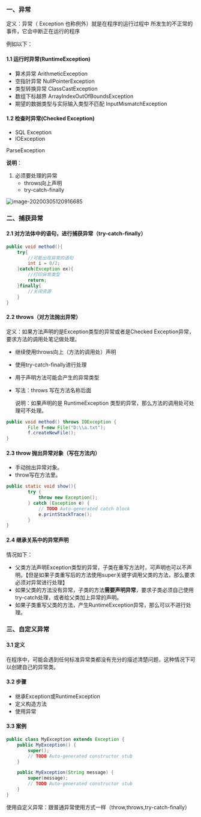 ### 一、异常

定义：异常（ Exception  也称例外）就是在程序的运行过程中 所发生的不正常的事件，它会中断正在运行的程序 

例如以下：

#### 1.1 运行时异常(RuntimeException)

- 算术异常 ArithmeticException 
- 空指针异常 NullPointerException 
- 类型转换异常 ClassCastException 
- 数组下标越界 ArrayIndexOutOfBoundsException 
- 期望的数据类型与实际输入类型不匹配 InputMismatchException

#### 1.2 检查时异常(Checked Exception)

- SQL Exception
- IOException

ParseException

**说明**：

1. 必须要处理的异常
   - throws向上声明
   - try-catch-finally

![image-20200305120916685](C:\Users\tiger\AppData\Roaming\Typora\typora-user-images\image-20200305120916685.png)

### 二、捕获异常

#### 2.1 对方法体中的语句，进行捕获异常（try-catch-finally）

```java
public void method(){
    try{
        //可能出现异常的语句
        int i = 0/2;
    }catch(Exception ex){
        //打印异常类型
        return;
    }finally{
        //关闭资源
    }
}
```

#### 2.2 throws（对方法抛出异常）

定义：如果方法声明的是Exception类型的异常或者是Checked Exception异常，要求方法的调用处笔记做处理。

- 继续使用throws向上（方法的调用处）声明

- 使用try-catch-finally进行处理

- 用于声明方法可能会产生的异常类型

- 写法：throws 写在方法名称后面

  说明：如果声明的是 RuntimeException 类型的异常，那么方法的调用处可处理可不处理。 

```java
public void method() throws IOException {
		File f=new File("D:\\a.txt");
		f.createNewFile();
}
```

#### 2.3 throw 抛出异常对象（写在方法内）

- 手动抛出异常对象。
- throw写在方法里。

```java
public static void show(){	
		try {
			throw new Exception();
		} catch (Exception e) {
			// TODO Auto-generated catch block
			e.printStackTrace();
		}		
}
```



#### 2.4 继承关系中的异常声明

情况如下：

- 父类方法声明Exception类型的异常，子类在重写方法时，可声明也可以不声明。【但是如果子类重写后的方法使用super关键字调用父类的方法，那么要求必须对异常进行处理】
- 如果父类的方法没有异常，子类的方法**需要声明异常**，要求子类必须自己使用try-catch处理，或者给父类加上异常的声明。
- 如果子类重写父类的方法，产生RuntimeException异常，那么可以不进行处理。

#### 

### 三、自定义异常

#### 3.1 定义

​		在程序中，可能会遇到任何标准异常类都没有充分的描述清楚问题，这种情况下可以创建自己的异常类。

#### 3.2 步骤

- 继承Exception或RuntimeException
- 定义构造方法
- 使用异常

#### 3.3 案例

```java
public class MyException extends Exception {
	public MyException() {
		super();
		// TODO Auto-generated constructor stub
	}

	public MyException(String message) {
		super(message);
		// TODO Auto-generated constructor stub
	}
}
```

使用自定义异常：跟普通异常使用方式一样（throw,throws,try-catch-finally）